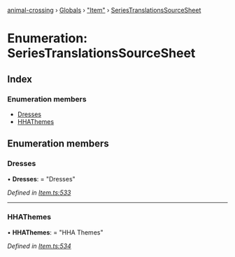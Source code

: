 [animal-crossing](../README.md) › [Globals](../globals.md) › ["Item"](../modules/_item_.md) › [SeriesTranslationsSourceSheet](_item_.seriestranslationssourcesheet.md)

# Enumeration: SeriesTranslationsSourceSheet

## Index

### Enumeration members

* [Dresses](_item_.seriestranslationssourcesheet.md#dresses)
* [HHAThemes](_item_.seriestranslationssourcesheet.md#hhathemes)

## Enumeration members

###  Dresses

• **Dresses**: = "Dresses"

*Defined in [Item.ts:533](https://github.com/Norviah/animal-crossing/blob/4ac4ba9/module/types/Item.ts#L533)*

___

###  HHAThemes

• **HHAThemes**: = "HHA Themes"

*Defined in [Item.ts:534](https://github.com/Norviah/animal-crossing/blob/4ac4ba9/module/types/Item.ts#L534)*
